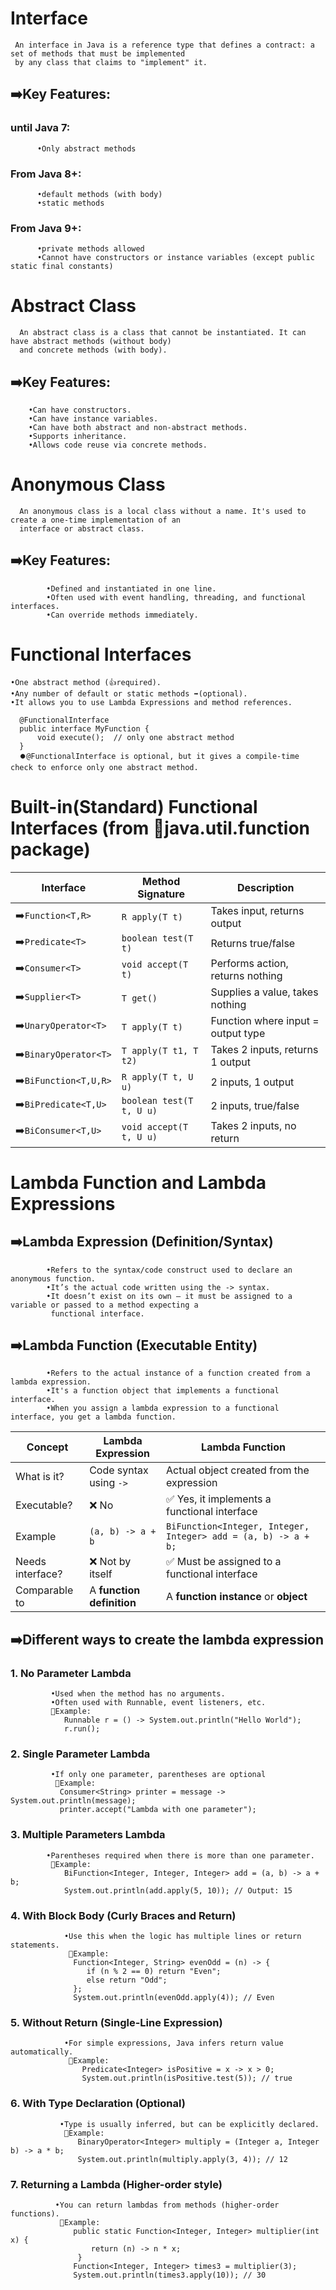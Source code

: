 #  Interface
     An interface in Java is a reference type that defines a contract: a set of methods that must be implemented 
     by any class that claims to "implement" it.
## ➡️Key Features:
  ### until Java 7: 
          •Only abstract methods
  ### From Java 8+:
          •default methods (with body)
          •static methods
  ### From Java 9+:
          •private methods allowed
          •Cannot have constructors or instance variables (except public static final constants)

# Abstract Class
      An abstract class is a class that cannot be instantiated. It can have abstract methods (without body) 
      and concrete methods (with body).
  ## ➡️Key Features:
        •Can have constructors.
        •Can have instance variables.
        •Can have both abstract and non-abstract methods.
        •Supports inheritance.
        •Allows code reuse via concrete methods.

# Anonymous Class
      An anonymous class is a local class without a name. It's used to create a one-time implementation of an 
      interface or abstract class.
  ## ➡️Key Features:
            •Defined and instantiated in one line.
            •Often used with event handling, threading, and functional interfaces.
            •Can override methods immediately.

# Functional Interfaces
    •One abstract method (👍required).
    •Any number of default or static methods ➡️(optional).
    •It allows you to use Lambda Expressions and method references.

      @FunctionalInterface
      public interface MyFunction {
          void execute();  // only one abstract method
      }
      ⏺️@FunctionalInterface is optional, but it gives a compile-time check to enforce only one abstract method.

# Built-in(Standard) Functional Interfaces (from 🔵java.util.function package)

| Interface             | Method Signature        | Description                       |
|-----------------------| -----------------------  | ----------------------------------|
| ➡️`Function<T,R>`     | `R apply(T t)`          | Takes input, returns output       |
| ➡️`Predicate<T>`      | `boolean test(T t)`     | Returns true/false                |
| ➡️`Consumer<T>`       | `void accept(T t)`      | Performs action, returns nothing  |
| ➡️`Supplier<T>`       | `T get()`               | Supplies a value, takes nothing   |
| ➡️`UnaryOperator<T>`  | `T apply(T t)`          | Function where input = output type |
| ➡️`BinaryOperator<T>` | `T apply(T t1, T t2)`   | Takes 2 inputs, returns 1 output  |
| ➡️`BiFunction<T,U,R>` | `R apply(T t, U u)`     | 2 inputs, 1 output                |
| ➡️`BiPredicate<T,U>`  | `boolean test(T t, U u)` | 2 inputs, true/false              |
| ➡️`BiConsumer<T,U>`   | `void accept(T t, U u)` | Takes 2 inputs, no return         |


# Lambda Function and Lambda Expressions

##      ➡️Lambda Expression (Definition/Syntax)
            •Refers to the syntax/code construct used to declare an anonymous function.
            •It’s the actual code written using the -> syntax.
            •It doesn’t exist on its own – it must be assigned to a variable or passed to a method expecting a 
             functional interface.
##      ➡️Lambda Function (Executable Entity)
            •Refers to the actual instance of a function created from a lambda expression.
            •It's a function object that implements a functional interface.
            •When you assign a lambda expression to a functional interface, you get a lambda function.

| Concept          | Lambda Expression         | Lambda Function                                                |
| ---------------- | ------------------------- | -------------------------------------------------------------- |
| What is it?      | Code syntax using `->`    | Actual object created from the expression                      |
| Executable?      | ❌ No                      | ✅ Yes, it implements a functional interface                    |
| Example          | `(a, b) -> a + b`         | `BiFunction<Integer, Integer, Integer> add = (a, b) -> a + b;` |
| Needs interface? | ❌ Not by itself           | ✅ Must be assigned to a functional interface                   |
| Comparable to    | A **function definition** | A **function instance** or **object**                          |

  
## ➡️Different ways to create the  lambda expression  
     
  ### 1. No Parameter Lambda
             •Used when the method has no arguments.
             •Often used with Runnable, event listeners, etc.
             🔵Example: 
                Runnable r = () -> System.out.println("Hello World");
                r.run();
  ### 2. Single Parameter Lambda
             •If only one parameter, parentheses are optional
              🔵Example:
               Consumer<String> printer = message -> System.out.println(message);
               printer.accept("Lambda with one parameter");
  ### 3. Multiple Parameters Lambda
            •Parentheses required when there is more than one parameter.
             🔵Example:
                BiFunction<Integer, Integer, Integer> add = (a, b) -> a + b;
                System.out.println(add.apply(5, 10)); // Output: 15

   ### 4. With Block Body (Curly Braces and Return)
                •Use this when the logic has multiple lines or return statements.
                 🔵Example:
                  Function<Integer, String> evenOdd = (n) -> {
                     if (n % 2 == 0) return "Even";
                     else return "Odd";
                  };
                  System.out.println(evenOdd.apply(4)); // Even

   ### 5. Without Return (Single-Line Expression)
                •For simple expressions, Java infers return value automatically.
                 🔵Example:                    
                    Predicate<Integer> isPositive = x -> x > 0;
                    System.out.println(isPositive.test(5)); // true

   ### 6. With Type Declaration (Optional)
               •Type is usually inferred, but can be explicitly declared.
                🔵Example:
                   BinaryOperator<Integer> multiply = (Integer a, Integer b) -> a * b;
                   System.out.println(multiply.apply(3, 4)); // 12

   ### 7. Returning a Lambda (Higher-order style)
              •You can return lambdas from methods (higher-order functions).
               🔵Example:
                  public static Function<Integer, Integer> multiplier(int x) {
                      return (n) -> n * x;
                   }
                  Function<Integer, Integer> times3 = multiplier(3);
                  System.out.println(times3.apply(10)); // 30








